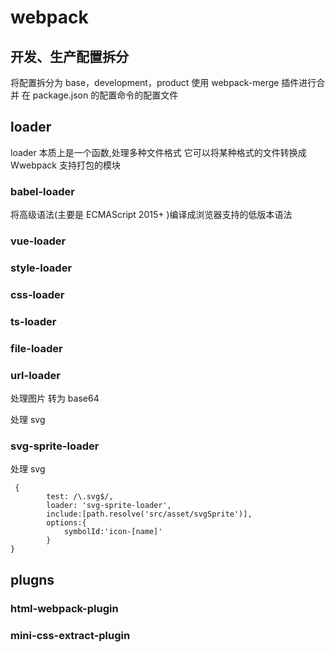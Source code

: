 # webpack

## 开发、生产配置拆分

将配置拆分为 base，development，product
使用 webpack-merge 插件进行合并
在 package.json 的配置命令的配置文件

## loader


loader 本质上是一个函数,处理多种文件格式 它可以将某种格式的文件转换成 Wwebpack 支持打包的模块
 
### babel-loader

将高级语法(主要是 ECMAScript 2015+ )编译成浏览器支持的低版本语法

### vue-loader

### style-loader

### css-loader


### ts-loader

### file-loader

### url-loader

处理图片 转为 base64

处理 svg

### svg-sprite-loader

处理 svg

```
 {
        test: /\.svg$/,
        loader: 'svg-sprite-loader',
        include:[path.resolve('src/asset/svgSprite')],
        options:{
            symbolId:'icon-[name]'
        }
}

```

## plugns

### html-webpack-plugin

### mini-css-extract-plugin

